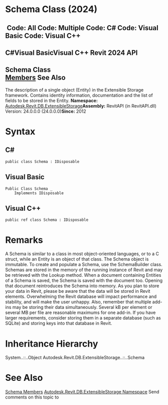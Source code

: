 # Schema Class (2024)

﻿
 Code: All Code: Multiple Code: C# Code: Visual Basic Code: Visual C++   
---  
C#Visual BasicVisual C++
Revit 2024 API  
---  
Schema Class  
[Members](a90c962a-f9ae-475f-b66c-49dc57771aee.md "Schema Members") See Also  
---  
The description of a single object (Entity) in the Extensible Storage framework. Contains identity information, documentation and the list of fields to be stored in the Entity. 
**Namespace:** [Autodesk.Revit.DB.ExtensibleStorage](79486a74-376c-9555-c873-45d5a750f051.md "Autodesk.Revit.DB.ExtensibleStorage Namespace")**Assembly:** RevitAPI (in RevitAPI.dll) Version: 24.0.0.0 (24.0.0.0)**Since:** 2012 
# Syntax
C#  
---  
```text
public class Schema : IDisposable
```
  
Visual Basic  
---  
```text
Public Class Schema _
	Implements IDisposable
```
  
Visual C++  
---  
```text
public ref class Schema : IDisposable
```
  
# Remarks
A Schema is similar to a class in most object-oriented languages, or to a C struct, while an Entity is an object of that class. The Schema object is immutable. To create and populate a Schema, use the SchemaBuilder class. Schemas are stored in the memory of the running instance of Revit and may be retrieved with the Lookup method. When a document containing Entities of a Schema is saved, the Schema is saved with the document too. Opening that document reintroduces the Schema into memory. As you plan to store your data in Revit, please be aware that the data will be stored in Revit elements. Overwhelming the Revit database will impact performance and stability, and will make the user unhappy. Also, remember that multiple add-ins may be storing their data simultaneously. Several kB per element or several MB per file are reasonable maximums for one add-in. If you have larger requirements, consider storing them in a separate database (such as SQLite) and storing keys into that database in Revit. 
# Inheritance Hierarchy
System..::..Object Autodesk.Revit.DB.ExtensibleStorage..::..Schema
# See Also
[Schema Members](a90c962a-f9ae-475f-b66c-49dc57771aee.md "Schema Members")
[Autodesk.Revit.DB.ExtensibleStorage Namespace](79486a74-376c-9555-c873-45d5a750f051.md "Autodesk.Revit.DB.ExtensibleStorage Namespace")
Send comments on this topic to 